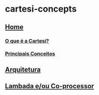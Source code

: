 # cartesi-concepts

## [Home](https://github.com/Calindra/cartesi-concepts/wiki)
 ### [O que é a Cartesi?](https://github.com/Calindra/cartesi-concepts/wiki#o-que-%C3%A9-a-cartesi)
 ### [Principais Conceitos](https://github.com/Calindra/cartesi-concepts/wiki#principais-conceitos)



## [Arquitetura](https://github.com/Calindra/cartesi-concepts/wiki#arquitetura)

## [Lambada e/ou Co-processor](./lambada-co-processors.md)
